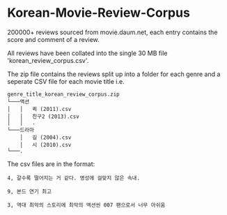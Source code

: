 # Korean-Movie-Review-Corpus
200000+ reviews sourced from movie.daum.net, each entry contains the score and comment of a review.

All reviews have been collated into the single 30 MB file 'korean_review_corpus.csv'.

The zip file contains the reviews split up into a folder for each genre and a seperate CSV file for each movie title i.e.


```
genre_title_korean_review_corpus.zip
└───액션
│   │   퀵 (2011).csv
│   │   친구2 (2013).csv
│   │   .
└───드라마
    │   길 (2004).csv
    │   시 (2010).csv
└───.

```
The csv files are in the format:

`4, 갈수록 떨어지는 거 같다. 명성에 걸맞지 않은 속내.`

`9, 본드 연기 최고`

`3, 역대 최악의 스토리에 최악의 액션씬 007 팬으로서 너무 아쉬움`

